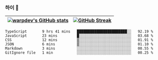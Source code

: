 
### 하이 👋
[![warpdev's GitHub stats](https://github-readme-stats.vercel.app/api?username=warpdev&show_icons=true&theme=vue-dark)](#) |[![GitHub Streak](https://github-readme-streak-stats.herokuapp.com/?user=warpdev&theme=dark)](#)
--- | --- |
<!--START_SECTION:waka-->

```text
TypeScript       9 hrs 41 mins   ███████████████████████░░   92.19 %
JavaScript       23 mins         █░░░░░░░░░░░░░░░░░░░░░░░░   03.68 %
CSS              12 mins         ▒░░░░░░░░░░░░░░░░░░░░░░░░   01.91 %
JSON             6 mins          ▒░░░░░░░░░░░░░░░░░░░░░░░░   01.10 %
Markdown         3 mins          ░░░░░░░░░░░░░░░░░░░░░░░░░   00.55 %
GitIgnore file   1 min           ░░░░░░░░░░░░░░░░░░░░░░░░░   00.25 %
```

<!--END_SECTION:waka-->

<!--
**warpdev/warpdev** is a ✨ _special_ ✨ repository because its `README.md` (this file) appears on your GitHub profile.

Here are some ideas to get you started:

- 🔭 I’m currently working on ...
- 🌱 I’m currently learning ...
- 👯 I’m looking to collaborate on ...
- 🤔 I’m looking for help with ...
- 💬 Ask me about ...
- 📫 How to reach me: ...
- 😄 Pronouns: ...
- ⚡ Fun fact: ...
-->

